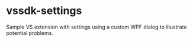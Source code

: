 # vssdk-settings
Sample VS extension with settings using a custom WPF dialog to illustrate potential problems.
